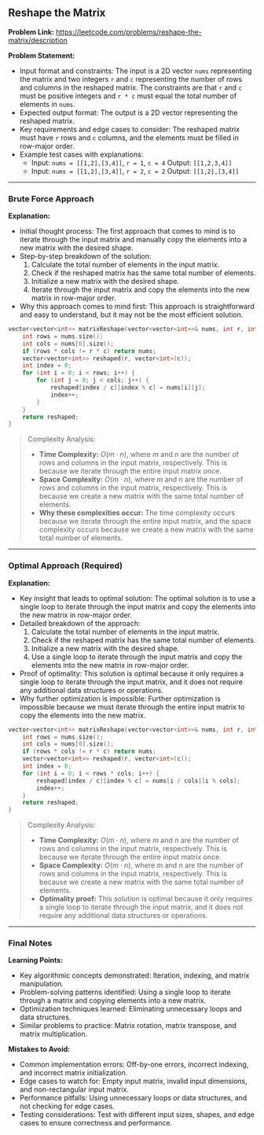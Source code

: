 ## Reshape the Matrix
**Problem Link:** https://leetcode.com/problems/reshape-the-matrix/description

**Problem Statement:**
- Input format and constraints: The input is a 2D vector `nums` representing the matrix and two integers `r` and `c` representing the number of rows and columns in the reshaped matrix. The constraints are that `r` and `c` must be positive integers and `r * c` must equal the total number of elements in `nums`.
- Expected output format: The output is a 2D vector representing the reshaped matrix.
- Key requirements and edge cases to consider: The reshaped matrix must have `r` rows and `c` columns, and the elements must be filled in row-major order.
- Example test cases with explanations:
  - Input: `nums = [[1,2],[3,4]]`, `r = 1`, `c = 4`
    Output: `[[1,2,3,4]]`
  - Input: `nums = [[1,2],[3,4]]`, `r = 2`, `c = 2`
    Output: `[[1,2],[3,4]]`

---

### Brute Force Approach
**Explanation:**
- Initial thought process: The first approach that comes to mind is to iterate through the input matrix and manually copy the elements into a new matrix with the desired shape.
- Step-by-step breakdown of the solution:
  1. Calculate the total number of elements in the input matrix.
  2. Check if the reshaped matrix has the same total number of elements.
  3. Initialize a new matrix with the desired shape.
  4. Iterate through the input matrix and copy the elements into the new matrix in row-major order.
- Why this approach comes to mind first: This approach is straightforward and easy to understand, but it may not be the most efficient solution.

```cpp
vector<vector<int>> matrixReshape(vector<vector<int>>& nums, int r, int c) {
    int rows = nums.size();
    int cols = nums[0].size();
    if (rows * cols != r * c) return nums;
    vector<vector<int>> reshaped(r, vector<int>(c));
    int index = 0;
    for (int i = 0; i < rows; i++) {
        for (int j = 0; j < cols; j++) {
            reshaped[index / c][index % c] = nums[i][j];
            index++;
        }
    }
    return reshaped;
}
```

> Complexity Analysis:
> - **Time Complexity:** $O(m \cdot n)$, where $m$ and $n$ are the number of rows and columns in the input matrix, respectively. This is because we iterate through the entire input matrix once.
> - **Space Complexity:** $O(m \cdot n)$, where $m$ and $n$ are the number of rows and columns in the input matrix, respectively. This is because we create a new matrix with the same total number of elements.
> - **Why these complexities occur:** The time complexity occurs because we iterate through the entire input matrix, and the space complexity occurs because we create a new matrix with the same total number of elements.

---

### Optimal Approach (Required)
**Explanation:**
- Key insight that leads to optimal solution: The optimal solution is to use a single loop to iterate through the input matrix and copy the elements into the new matrix in row-major order.
- Detailed breakdown of the approach:
  1. Calculate the total number of elements in the input matrix.
  2. Check if the reshaped matrix has the same total number of elements.
  3. Initialize a new matrix with the desired shape.
  4. Use a single loop to iterate through the input matrix and copy the elements into the new matrix in row-major order.
- Proof of optimality: This solution is optimal because it only requires a single loop to iterate through the input matrix, and it does not require any additional data structures or operations.
- Why further optimization is impossible: Further optimization is impossible because we must iterate through the entire input matrix to copy the elements into the new matrix.

```cpp
vector<vector<int>> matrixReshape(vector<vector<int>>& nums, int r, int c) {
    int rows = nums.size();
    int cols = nums[0].size();
    if (rows * cols != r * c) return nums;
    vector<vector<int>> reshaped(r, vector<int>(c));
    int index = 0;
    for (int i = 0; i < rows * cols; i++) {
        reshaped[index / c][index % c] = nums[i / cols][i % cols];
        index++;
    }
    return reshaped;
}
```

> Complexity Analysis:
> - **Time Complexity:** $O(m \cdot n)$, where $m$ and $n$ are the number of rows and columns in the input matrix, respectively. This is because we iterate through the entire input matrix once.
> - **Space Complexity:** $O(m \cdot n)$, where $m$ and $n$ are the number of rows and columns in the input matrix, respectively. This is because we create a new matrix with the same total number of elements.
> - **Optimality proof:** This solution is optimal because it only requires a single loop to iterate through the input matrix, and it does not require any additional data structures or operations.

---

### Final Notes

**Learning Points:**
- Key algorithmic concepts demonstrated: Iteration, indexing, and matrix manipulation.
- Problem-solving patterns identified: Using a single loop to iterate through a matrix and copying elements into a new matrix.
- Optimization techniques learned: Eliminating unnecessary loops and data structures.
- Similar problems to practice: Matrix rotation, matrix transpose, and matrix multiplication.

**Mistakes to Avoid:**
- Common implementation errors: Off-by-one errors, incorrect indexing, and incorrect matrix initialization.
- Edge cases to watch for: Empty input matrix, invalid input dimensions, and non-rectangular input matrix.
- Performance pitfalls: Using unnecessary loops or data structures, and not checking for edge cases.
- Testing considerations: Test with different input sizes, shapes, and edge cases to ensure correctness and performance.